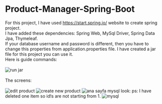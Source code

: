 # Product-Manager-Spring-Boot

For this project, I have used https://start.spring.io/ website to create spring project. <br>
I have added these dependencies: Spring Web, MySql Driver, Spring Data Jpa, Thymeleaf.<br>
If your database username and password is different, then you have to change this properties from application.properties file.
I have created a jar file for this project you can use it. <br>
Here is guide commands: <br><br>
![run jar](https://user-images.githubusercontent.com/23221280/138931086-8788240b-6359-4626-95c4-241ea1111d65.PNG)
<br><br>
The screens: <br><br>
![edit product](https://user-images.githubusercontent.com/23221280/138929030-2c7eb27a-be32-4097-a25f-1a767f4355d7.PNG)
![create new product](https://user-images.githubusercontent.com/23221280/138929117-95d41238-e89e-414b-b437-17511426adef.PNG)
![ana sayfa](https://user-images.githubusercontent.com/23221280/138929170-cae48038-83ec-41b3-bb01-6ccad8e8b358.PNG)
mysql look:
ps: I have deleted one item so id!s are not starting from 1.
![mysql](https://user-images.githubusercontent.com/23221280/138931436-ccdbfc2e-6a74-4486-a5a1-6dffdc6e661a.PNG)


